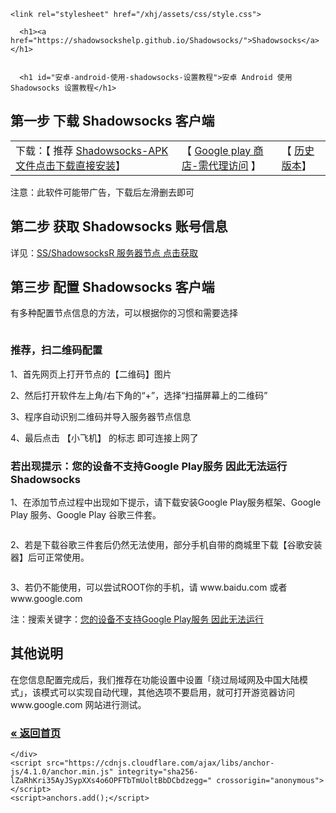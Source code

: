 <!DOCTYPE html>
<html lang="zh-CN">
  <head>
    <meta charset="UTF-8">
    <meta http-equiv="X-UA-Compatible" content="IE=edge">
    <meta name="viewport" content="width=device-width, initial-scale=1">

<!-- Begin Jekyll SEO tag v2.6.1 -->
<title>使用 Shadowsocks添加订阅教程</title>
<meta name="generator" content="Jekyll v3.8.5" />
<meta property="og:title" content="使用 Shadowsocks添加订阅教程" />
<meta property="og:locale" content="zh-CN" />
<meta name="description" content="Shadowsocks 终极使用指南" />
<meta property="og:description" content="Shadowsocks 终极使用指南" />
<link rel="canonical" href="https://shadowsockshelp.github.io/Shadowsocks/Android.html" />
<meta property="og:url" content="https://shadowsockshelp.github.io/Shadowsocks/Android.html" />
<meta property="og:site_name" content="Shadowsocks" />
<script type="application/ld+json">
{"headline":"安卓 Android 使用 Shadowsocks 设置教程","@type":"WebPage","url":"https://shadowsockshelp.github.io/Shadowsocks/Android.html","description":"Shadowsocks 终极使用指南","@context":"https://schema.org"}</script>
<!-- End Jekyll SEO tag -->

    <link rel="stylesheet" href="/xhj/assets/css/style.css">
  </head>
  <body>
    <div class="container-lg px-3 my-5 markdown-body">
      
      <h1><a href="https://shadowsockshelp.github.io/Shadowsocks/">Shadowsocks</a></h1>
      

      <h1 id="安卓-android-使用-shadowsocks-设置教程">安卓 Android 使用 Shadowsocks 设置教程</h1>

<h2 id="第一步-下载-shadowsocks-客户端">第一步 下载 Shadowsocks 客户端</h2>

<table>
  <tbody>
    <tr>
      <td>下载：【 推荐 <a href="https://github.com/shadowsocks/shadowsocks-android/releases/download/v4.8.1/shadowsocks-x86-4.8.1.apk">Shadowsocks-APK文件点击下载直接安装</a>】</td>
      <td>【 <a href="https://play.google.com/store/apps/details?id=com.github.shadowsocks">Google play 商店-需代理访问</a> 】</td>
      <td>【 <a href="https://github.com/shadowsocks/shadowsocks-android/releases">历史版本</a>】</td>
    </tr>
  </tbody>
</table>

<p>注意：此软件可能带广告，下载后左滑删去即可</p>

<h2 id="第二步-获取-shadowsocks-账号信息">第二步 获取 Shadowsocks 账号信息</h2>

<p>详见：<a href="/Shadowsocks/ss.html">SS/ShadowsocksR 服务器节点 点击获取</a></p>

<h2 id="第三步-配置-shadowsocks-客户端">第三步 配置 Shadowsocks 客户端</h2>

<p>有多种配置节点信息的方法，可以根据你的习惯和需要选择</p>

<p><img src="/Shadowsocks/img/android1.png" alt="" /></p>

<h3 id="推荐扫二维码配置">推荐，扫二维码配置</h3>

<p>1、首先网页上打开节点的【二维码】图片</p>

<p>2、然后打开软件左上角/右下角的“+”，选择“扫描屏幕上的二维码”</p>

<p>3、程序自动识别二维码并导入服务器节点信息</p>

<p>4、最后点击 【小飞机】 的标志 即可连接上网了</p>

<h3 id="若出现提示您的设备不支持google-play服务-因此无法运行shadowsocks">若出现提示：您的设备不支持Google Play服务 因此无法运行Shadowsocks</h3>

<p>1、在添加节点过程中出现如下提示，请下载安装Google Play服务框架、Google Play 服务、Google Play 谷歌三件套。</p>

<p><img src="/Shadowsocks/img/android2.png" alt="" /></p>

<p>2、若是下载谷歌三件套后仍然无法使用，部分手机自带的商城里下载【谷歌安装器】后可正常使用。</p>

<p><img src="/Shadowsocks/img/android3.png" alt="" /></p>

<p>3、若仍不能使用，可以尝试ROOT你的手机，请 www.baidu.com 或者 www.google.com</p>

<p>注：搜索关键字：<a href="https://www.baidu.com/s?ie=UTF-8&amp;wd=%E6%82%A8%E7%9A%84%E8%AE%BE%E5%A4%87%E4%B8%8D%E6%94%AF%E6%8C%81Google%20Play%E6%9C%8D%E5%8A%A1%20%E5%9B%A0%E6%AD%A4%E6%97%A0%E6%B3%95%E8%BF%90%E8%A1%8C">您的设备不支持Google Play服务 因此无法运行</a></p>

<h2 id="其他说明">其他说明</h2>

<p>在您信息配置完成后，我们推荐在功能设置中设置「绕过局域网及中国大陆模式」，该模式可以实现自动代理，其他选项不要启用，就可打开游览器访问 www.google.com 网站进行测试。</p>

<h3 id="返回首页"><a href="https://shadowsockshelp.github.io/Shadowsocks/">« 返回首页</a></h3>


      
    </div>
    <script src="https://cdnjs.cloudflare.com/ajax/libs/anchor-js/4.1.0/anchor.min.js" integrity="sha256-lZaRhKri35AyJSypXXs4o6OPFTbTmUoltBbDCbdzegg=" crossorigin="anonymous"></script>
    <script>anchors.add();</script>
    
  </body>
</html>
